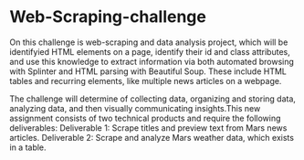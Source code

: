 # Web-Scraping-challenge
On this challenge  is web-scraping and data analysis project, which will be identifyied HTML elements on a page, identify their id and class attributes, and use this knowledge to extract information via both automated browsing with Splinter and HTML parsing with Beautiful Soup. These include HTML tables and recurring elements, like multiple news articles on a webpage.

The challenge will determine of collecting data, organizing and storing data, analyzing data, and then visually communicating insights.This new assignment consists of two technical products and  require the following deliverables:
Deliverable 1: Scrape titles and preview text from Mars news articles.
Deliverable 2: Scrape and analyze Mars weather data, which exists in a table.
